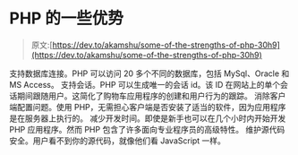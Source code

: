 # PHP 的一些优势

> 原文:[https://dev.to/akamshu/some-of-the-strengths-of-php-30h9](https://dev.to/akamshu/some-of-the-strengths-of-php-30h9)

支持数据库连接。PHP 可以访问 20 多个不同的数据库，包括 MySql、Oracle 和 MS Access。
支持会话。PHP 可以生成唯一的会话 id。该 ID 在网站上的单个会话期间跟随用户。这简化了购物车应用程序的创建和用户行为的跟踪。
消除客户端配置问题。使用 PHP，无需担心客户端是否安装了适当的软件，因为应用程序是在服务器上执行的。
减少开发时间。即使是新手也可以在几个小时内开始开发 PHP 应用程序。然而 PHP 包含了许多面向专业程序员的高级特性。
维护源代码安全。用户看不到你的源代码，就像他们看 JavaScript 一样。